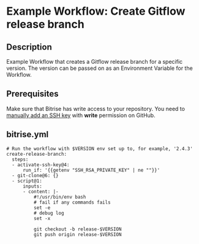 # Example Workflow: Create Gitflow release branch

## Description
Example Workflow that creates a Gitflow release branch for a specific version. The version can be passed on as an Environment Variable for the Workflow.

## Prerequisites

Make sure that Bitrise has write access to your repository. You need to [manually add an SSH key](https://devcenter.bitrise.io/en/apps/configuring-ssh-keys.html#configuring-ssh-keys) with **write** permission on GitHub. 

## bitrise.yml

```
# Run the workflow with $VERSION env set up to, for example, '2.4.3'
create-release-branch:
  steps:
  - activate-ssh-key@4:
      run_if: '{{getenv "SSH_RSA_PRIVATE_KEY" | ne ""}}'
  - git-clone@6: {}
  - script@1:
      inputs:
      - content: |-
          #!/usr/bin/env bash
          # fail if any commands fails
          set -e
          # debug log
          set -x

          git checkout -b release-$VERSION
          git push origin release-$VERSION
```
